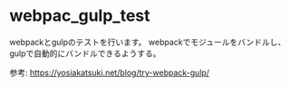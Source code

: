 # webpac_gulp_test
webpackとgulpのテストを行います。
webpackでモジュールをバンドルし、gulpで自動的にバンドルできるようする。

参考: https://yosiakatsuki.net/blog/try-webpack-gulp/
